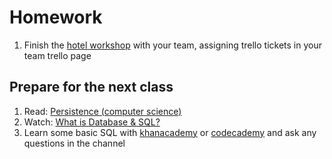 # Homework

1. Finish the [hotel workshop](https://github.com/CodeYourFuture/cyf-hotel-db) with your team, assigning trello tickets in your team trello page

## Prepare for the next class

1. Read: <a href='https://en.wikipedia.org/wiki/Persistence_(computer_science)'>Persistence (computer science)</a>
1. Watch: [What is Database & SQL?](https://www.youtube.com/watch?v=FR4QIeZaPeM)
1. Learn some basic SQL with [khanacademy](https://www.khanacademy.org/computing/computer-programming/sql) or [codecademy](https://www.codecademy.com/learn/learn-sql) and ask any questions in the channel

